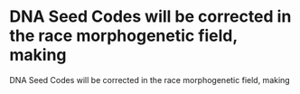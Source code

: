 # DNA Seed Codes will be corrected in the race morphogenetic field, making

DNA Seed Codes will be corrected in the race morphogenetic field, making